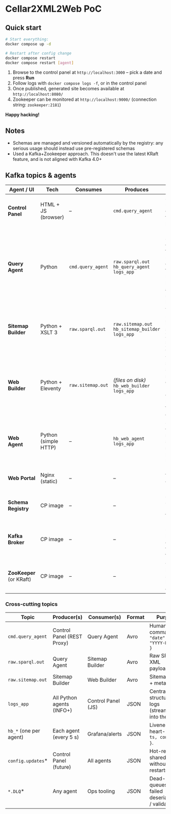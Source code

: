 # Cellar2XML2Web PoC

## Quick start

```bash
# Start everything:
docker compose up -d

# Restart after config change
docker compose restart
docker compose restart [agent]
```

1. Browse to the control panel at `http://localhost:3000` – pick a date and press **Run**  
2. Follow logs with `docker compose logs -f`, or in the control panel
3. Once published, generated site becomes available at `http://localhost:8080/`
4. Zookeeper can be monitored at `http://localhost:9000/` (connection string: `zookeeper:2181`)

**Happy hacking!**

## Notes
- Schemas are managed and versioned automatically by the registry: any serious usage should 
instead use pre-registered schemas
- Used a Kafka+Zookeeper approach. This doesn't use the latest KRaft feature, and is not aligned with Kafka 4.0+

## Kafka topics & agents

| Agent / UI | Tech | Consumes | Produces | Purpose |
|------------|------|----------|----------|---------|
| **Control Panel** | HTML + JS (browser) | – | `cmd.query_agent` | Sends manual *date* commands to start a run. |
| **Query Agent** | Python | `cmd.query_agent` | `raw.sparql.out`<br>`hb_query_agent`<br>`logs_app` | Runs the SPARQL query for the requested date, pushes the raw XML result, emits heart-beats and structured logs. |
| **Sitemap Builder** | Python + XSLT 3 | `raw.sparql.out` | `raw.sitemap.out`<br>`hb_sitemap_builder`<br>`logs_app` | Transforms raw XML into a sitemap XML using streaming XSLT. |
| **Web Builder** | Python + Eleventy | `raw.sitemap.out` | *(files on disk)*<br>`hb_web_builder`<br>`logs_app` | Converts sitemap → static HTML site, grouped by Date → OJ-collection → resource-type → agents. |
| **Web Agent** | Python (simple HTTP) | – | `hb_web_agent`<br>`logs_app` | Serves the generated site and syncs staging ↔ prod on request. |
| **Web Portal** | Nginx (static) | – | – | Public-facing endpoint (read-only). |
| **Schema Registry** | CP image | – | – | Stores Avro schemas for `cmd.*`, `raw.*` topics. |
| **Kafka Broker** | CP image | – | – | Backbone message bus (auto-creates topics on first write). |
| **ZooKeeper** (or KRaft) | CP image | – | – | Coordination layer for single-broker demo. |

### Cross-cutting topics

| Topic | Producer(s) | Consumer(s) | Format | Purpose |
|-------|-------------|-------------|--------|---------|
| `cmd.query_agent` | Control Panel (REST Proxy) | Query Agent | Avro | Human commands: `{ "date": "YYYY-MM-DD" }` |
| `raw.sparql.out`  | Query Agent | Sitemap Builder | Avro | Raw SPARQL XML payloads. |
| `raw.sitemap.out` | Sitemap Builder | Web Builder | Avro | Sitemap XML + metadata. |
| `logs_app`        | All Python agents (INFO+) | Control Panel (JS) | JSON | Centralised structured logs (streamed into the UI). |
| `hb_*` (one per agent) | Each agent (every 5 s) | Grafana/alerts | JSON | Liveness heart-beats: `{ ts, component }`. |
| `config.updates`* | Control Panel (future) | All agents | JSON | Hot-reload shared YAML without restarts. |
| `*.DLQ`* | Any agent | Ops tooling | JSON | Dead-letter queues for failed deserialisation / validation. |

